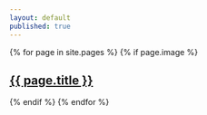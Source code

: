 ```yaml
---
layout: default
published: true
---
```

<p>
  {% for page in site.pages %}
          {% if page.image %}
            <div class="home-columns"><h2 class="index-titles"><a class="page-link" href="{{ page.url | prepend: site.baseurl }}">{{ page.title }}</a></h2>
            <img class="col" src="/img/{{ page.image }}" alt="" /></div>
          {% endif %}
        {% endfor %}  
  </p>
